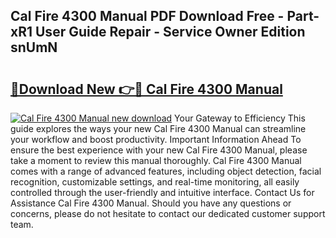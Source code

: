 ## Cal Fire 4300 Manual PDF Download Free - Part-xR1 User Guide Repair - Service Owner Edition snUmN

# <h2><a href="http://bc28800.oget.top/?id=Cal+Fire+4300+Manual">🔗Download New 👉🔴 Cal Fire 4300 Manual</a></h2>

[![Cal Fire 4300 Manual new download](https://i.imgur.com/5g1atiW.png)](http://bc28800.oget.top/?id=Cal+Fire+4300+Manual)
Your Gateway to Efficiency This guide explores the ways your new Cal Fire 4300 Manual can streamline your workflow and boost productivity. Important Information Ahead To ensure the best experience with your new Cal Fire 4300 Manual, please take a moment to review this manual thoroughly. Cal Fire 4300 Manual comes with a range of advanced features, including object detection, facial recognition, customizable settings, and real-time monitoring, all easily controlled through the user-friendly and intuitive interface. Contact Us for Assistance Cal Fire 4300 Manual. Should you have any questions or concerns, please do not hesitate to contact our dedicated customer support team.
